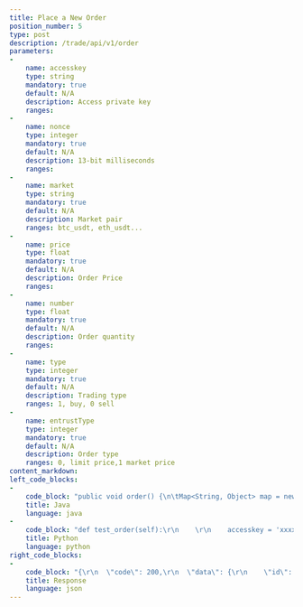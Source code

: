 ```yaml
---
title: Place a New Order
position_number: 5
type: post
description: /trade/api/v1/order
parameters:
-
    name: accesskey
    type: string
    mandatory: true
    default: N/A
    description: Access private key
    ranges:
-
    name: nonce
    type: integer
    mandatory: true
    default: N/A
    description: 13-bit milliseconds
    ranges:
-
    name: market
    type: string
    mandatory: true
    default: N/A
    description: Market pair
    ranges: btc_usdt, eth_usdt...
-
    name: price
    type: float
    mandatory: true
    default: N/A
    description: Order Price
    ranges:
-
    name: number
    type: float
    mandatory: true
    default: N/A
    description: Order quantity
    ranges:
-
    name: type
    type: integer
    mandatory: true
    default: N/A
    description: Trading type
    ranges: 1, buy, 0 sell
-
    name: entrustType
    type: integer
    mandatory: true
    default: N/A
    description: Order type
    ranges: 0, limit price,1 market price
content_markdown:
left_code_blocks:
-
    code_block: "public void order() {\n\tMap<String, Object> map = new HashMap<String, Object>();\n\tmap.put(\"accesskey\", accessKey);\n\tmap.put(\"nonce\", System.currentTimeMillis());\n\tmap.put(\"market\", \"btc_usdt\");\n\tmap.put(\"price\", \"10000\");\n\tmap.put(\"number\", \"1.23\");\n\tmap.put(\"type\", 1);\t\t// 0.sell 1.buy\n\tmap.put(\"entrustType\", 0);\t// 0.Limited price  1.Market price matching\n\t// Signature\n\tString signature = HttpUtil.getSignature(map, secretKey);\n\tmap.put(\"signature\", signature);\n\t// \n\tString text = HttpUtil.post(URL + \"/trade/api/v1/order\", map);\n\tSystem.out.println(text);\n}"
    title: Java
    language: java
-
    code_block: "def test_order(self):\r\n    \r\n    accesskey = 'xxxxxxxxxxxxxxxxxxxx'\r\n    secretkey = 'xxxxxxxxxxxxxxxxxxxx'\r\n    sra = SignedRequestAPI(accesskey, secretkey)  \r\n    \r\n    params = {\r\n        'market': \"forth_usdt\",\r\n        'price': 4.44,\r\n        'type': 0,\r\n        'number':6,\r\n        'entrustType':0,\r\n        }\r\n    \r\n    status, data, _ = sra.palce_order(params)\r\n    \r\n    assert data.get('code') == 200\r\n    self.assertTrue(status)\r\n    self.assertTrue(isinstance(data, dict))\r\n    \r\n            \r\n    print(\"test order >>> \", data)"
    title: Python
    language: python
right_code_blocks:
-
    code_block: "{\r\n  \"code\": 200,\r\n  \"data\": {\r\n    \"id\": 156292794190713\r\n  },\r\n  \"info\": \"An order has been placed successfully\"\r\n}"
    title: Response
    language: json
---
```

